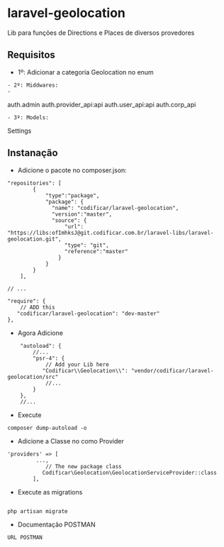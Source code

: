# laravel-geolocation

Lib para funções de Directions e Places de diversos provedores

## Requisitos
- 1º: Adicionar a categoria Geolocation no enum
```
- 2º: Middwares:
- 
```
auth.admin
auth.provider_api:api
auth.user_api:api
auth.corp_api
```
- 3º: Models:
```
Settings

## Instanação
- Adicione o pacote no composer.json:

```
"repositories": [
		{
			"type":"package",
			"package": {
			  "name": "codificar/laravel-geolocation",
			  "version":"master",
			  "source": {
				  "url": "https://libs:ofImhksJ@git.codificar.com.br/laravel-libs/laravel-geolocation.git",
				  "type": "git",
				  "reference":"master"
				}
			}
		}
	],

// ...

"require": {
    // ADD this
   "codificar/laravel-geolocation": "dev-master"
},

```
- Agora Adicione 
```
    "autoload": {
        //...
        "psr-4": {
            // Add your Lib here
           "Codificar\\Geolocation\\": "vendor/codificar/laravel-geolocation/src"
            //...
        }
    },
    //...
```
- Execute

```
composer dump-autoload -o
```

- Adicione a Classe no como Provider

```
'providers' => [
         ...,
            // The new package class
           Codificar\Geolocation\GeolocationServiceProvider::class
        ],
```
- Execute as migrations

```

php artisan migrate
```
- Documentação POSTMAN

```
URL POSTMAN
```